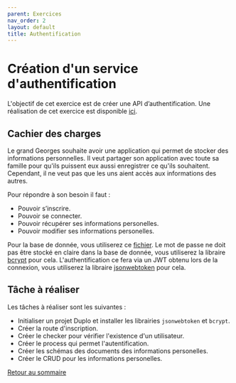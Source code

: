 ```yaml
---
parent: Exercices
nav_order: 2
layout: default
title: Authentification
---
```


# Création d'un service d'authentification
L'objectif de cet exercice est de créer une API d’authentification.
Une réalisation de cet exercice est disponible [ici](https://github.com/duplojs/examples/tree/main/exercises/auth).

## Cachier des charges 
Le grand Georges souhaite avoir une application qui permet de stocker des informations personnelles. Il veut partager son application avec toute sa famille pour qu'ils puissent eux aussi enregistrer ce qu'ils souhaitent. Cependant, il ne veut pas que les uns aient accès aux informations des autres.

Pour répondre à son besoin il faut :
- Pouvoir s’inscrire. 
- Pouvoir se connecter. 
- Pouvoir récupérer ses informations personelles.
- Pouvoir modifier ses informations personelles.

Pour la base de donnée, vous utiliserez ce [fichier](https://github.com/duplojs/examples/blob/main/exercises/auth/src/providers/myDataBase.ts).
Le mot de passe ne doit pas être stocké en claire dans la base de donnée, vous utiliserez la libraire [bcrypt](https://www.npmjs.com/package/bcrypt) pour cela.
L'authentification ce fera via un JWT obtenu lors de la connexion, vous utiliserez la libraire [jsonwebtoken](https://www.npmjs.com/package/jsonwebtoken) pour cela.

## Tâche à réaliser
Les tâches à réaliser sont les suivantes :
- Initialiser un projet Duplo et installer les librairies `jsonwebtoken` et `bcrypt`.
- Créer la route d'inscription.
- Créer le checker pour vérifier l'existence d'un utilisateur.
- Créer le process qui permet l'autentification.
- Créer les schémas des documents des informations personelles.
- Créer le CRUD pour les informations personelles.

[Retour au sommaire](../..)
